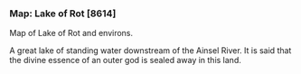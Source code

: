### Map: Lake of Rot [8614]

Map of Lake of Rot and environs.

A great lake of standing water downstream of the Ainsel River. It is said that the divine essence of an outer god is sealed away in this land.